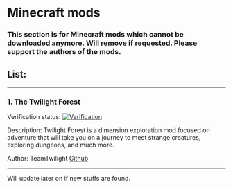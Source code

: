 # Minecraft mods
### This section is for Minecraft mods which cannot be downloaded anymore. Will remove if requested. Please support the authors of the mods.



## List:

---

### 1. The Twilight Forest
Verification status: [![Verification](https://img.shields.io/badge/verified-%E2%9C%85completey%20original-yellow)](https://www.curseforge.com/minecraft/mc-mods/the-twilight-forest)

Description: Twilight Forest is a dimension exploration mod focused on adventure that will take you on a journey to meet strange creatures, exploring dungeons, and much more.

Author: TeamTwilight [Github](https://github.com/TeamTwilight)

---

Will update later on if new stuffs are found.
